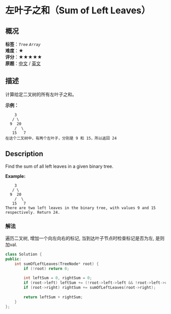 # 左叶子之和（Sum of Left Leaves）
## 概况
**标签**：*`Tree`*  *`Array`*<br>
**难度**：★<br>
**评分**：★★★★★<br>
**原题**：[中文](https://leetcode-cn.com/problems/sum-of-left-leaves) / [英文](https://leetcode.com/problems/sum-of-left-leaves)

## 描述
计算给定二叉树的所有左叶子之和。

**示例：**
```
    3
   / \
  9  20
    /  \
   15   7
在这个二叉树中，有两个左叶子，分别是 9 和 15，所以返回 24
```


## Description
Find the sum of all left leaves in a given binary tree.

**Example:**
```
    3
   / \
  9  20
    /  \
   15   7
There are two left leaves in the binary tree, with values 9 and 15 respectively. Return 24.
```

### 解法
遍历二叉树, 增加一个向左向右的标记, 当到达叶子节点时检查标记是否为左, 是则加val.
```c++
class Solution {
public:
    int sumOfLeftLeaves(TreeNode* root) {
        if (!root) return 0;
        
        int leftSum = 0, rightSum = 0;
        if (root->left) leftSum += (!root->left->left && !root->left->right) ? root->left->val : sumOfLeftLeaves(root->left);
        if (root->right) rightSum += sumOfLeftLeaves(root->right);
        
        return leftSum + rightSum;
    }
};
```
